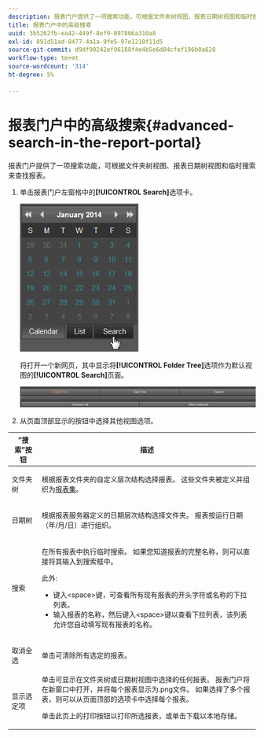 ```yaml
---
description: 报表门户提供了一项搜索功能，可根据文件夹树视图、报表日期树视图和临时搜索来查找报表。
title: 报表门户中的高级搜索
uuid: 3b5262fb-ea42-449f-8ef9-897806a310a8
exl-id: 891d51ad-8477-4a1a-9fe5-97e1210f11d5
source-git-commit: d9df90242ef96188f4e4b5e6d04cfef196b0a628
workflow-type: tm+mt
source-wordcount: '314'
ht-degree: 5%

---
```


# 报表门户中的高级搜索{#advanced-search-in-the-report-portal}

报表门户提供了一项搜索功能，可根据文件夹树视图、报表日期树视图和临时搜索来查找报表。

1. 单击报表门户左窗格中的&#x200B;**[!UICONTROL Search]**&#x200B;选项卡。

   ![](assets/report_portal_search_button.png)

   将打开一个新网页，其中显示将&#x200B;**[!UICONTROL Folder Tree]**&#x200B;选项作为默认视图的&#x200B;**[!UICONTROL Search]**&#x200B;页面。

   ![](assets/report_portal_search_headers.png)

1. 从页面顶部显示的按钮中选择其他视图选项。

<table id="table_02610040A3284C07B62A6E70C0421573"> 
 <thead> 
  <tr> 
   <th colname="col1" class="entry"> “搜索”按钮 </th> 
   <th colname="col2" class="entry"> 描述 </th> 
  </tr> 
 </thead>
 <tbody> 
  <tr> 
   <td colname="col1"> <p>文件夹树 </p> </td> 
   <td colname="col2"> <p>根据报表文件夹的自定义层次结构选择报表。 这些文件夹被定义并组织为<a href="../../home/c-rpt-oview/c-work-rpt-sets/c-work-rpt-sets.md#concept-a5f078668e1245e684cb2a778c8803d5">报表集</a>。 </p> </td> 
  </tr> 
  <tr> 
   <td colname="col1"> <p>日期树 </p> </td> 
   <td colname="col2"> <p>根据报表服务器定义的日期层次结构选择文件夹。 报表按运行日期（年/月/日）进行组织。 </p> </td> 
  </tr> 
  <tr> 
   <td colname="col1"> <p>搜索 </p> </td> 
   <td colname="col2"> <p>在所有报表中执行临时搜索。 如果您知道报表的完整名称，则可以直接将其输入到搜索框中。 </p> <p>此外: </p> 
    <ul id="ul_EAE30AAA865942078D0C6C0AE527C07C"> 
     <li id="li_F5213977442F4B89A62CA6BC315F95BE">键入&lt;space&gt;键，可查看所有现有报表的开头字符或名称的下拉列表。 </li> 
     <li id="li_C28799438777471290B424CAFFCAF810">输入报表的名称，然后键入&lt;space&gt;键以查看下拉列表，该列表允许您自动填写现有报表的名称。 </li> 
    </ul> </td> 
  </tr> 
  <tr> 
   <td colname="col1"> <p>取消全选 </p> </td> 
   <td colname="col2"> 单击可清除所有选定的报表。 </td> 
  </tr> 
  <tr> 
   <td colname="col1"> <p>显示选定项 </p> </td> 
   <td colname="col2">单击可显示在文件夹树或日期树视图中选择的任何报表。 报表门户将在新窗口中打开，并将每个报表显示为.png文件。 如果选择了多个报表，则可以从页面顶部的选项卡中选择每个报表。 <p>单击此页上的<span class="uicontrol">打印</span>按钮以打印所选报表，或单击<span class="uicontrol">下载</span>以本地存储。 </p> </td> 
  </tr> 
 </tbody> 
</table>

